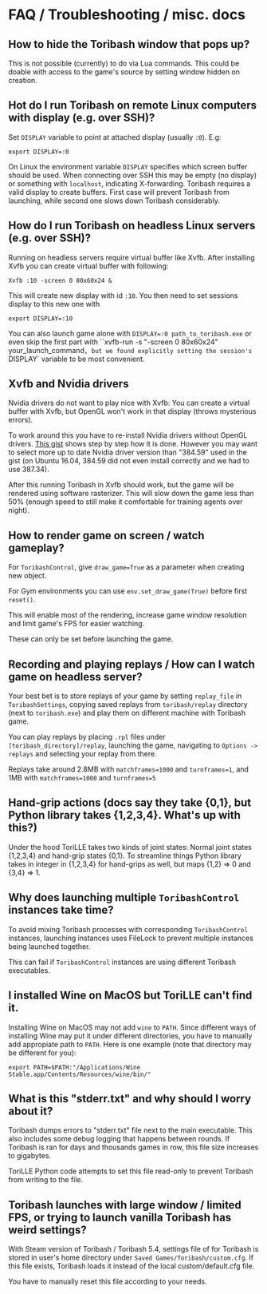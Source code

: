 # FAQ / Troubleshooting /  misc. docs

## How to hide the Toribash window that pops up?

This is not possible (currently) to do via Lua commands. This could be doable 
with access to the game's source by setting window hidden on creation.

## Hot do I run Toribash on remote Linux computers with display (e.g. over SSH)?

Set `DISPLAY` variable to point at attached display (usually `:0`). E.g:

`export DISPLAY=:0`

On Linux the environment variable `DISPLAY` specifies which screen buffer
should be used. When connecting over SSH this may be empty (no display) 
or something with `localhost`, indicating X-forwarding. Toribash
requires a valid display to create buffers. First case will prevent
Toribash from launching, while second one slows down Toribash considerably.

## How do I run Toribash on headless Linux servers (e.g. over SSH)?

Running on headless servers require virtual buffer like Xvfb.
After installing Xvfb you can create virtual buffer with following:

```
Xvfb :10 -screen 0 80x60x24 &
```

This will create new display with id `:10`. You then need to set sessions
display to this new one with 

```
export DISPLAY=:10
```

You can also launch game alone with `DISPLAY=:0 path_to_toribash.exe`
or even skip the first part with ``xvfb-run -s "-screen 0 80x60x24" your_launch_command`,
but we found explicitly setting the session's `DISPLAY` variable to be most convenient.

## Xvfb and Nvidia drivers

Nvidia drivers do not want to play nice with Xvfb: You can create a virtual buffer with
Xvfb, but OpenGL won't work in that display (throws mysterious errors).

To work around this you have to re-install Nvidia drivers without OpenGL drivers.
[This gist](https://gist.github.com/8enmann/931ec2a9dc45fde871d2139a7d1f2d78) shows step by step how it is done.
However you may want to select more up to date Nvidia driver version than "384.59" used in the gist 
(on Ubuntu 16.04, 384.59 did not even install correctly and we had to use 387.34).

After this running Toribash in Xvfb should work, but the game will be rendered using 
software rasterizer. This will slow down the game less than 50% (enough speed to still
make it comfortable for training agents over night). 

## How to render game on screen / watch gameplay?

For `ToribashControl`, give `draw_game=True` as a parameter when creating new object.

For Gym environments you can use `env.set_draw_game(True)` before first `reset()`.

This will enable most of the rendering, increase game window resolution and limit game's FPS
for easier watching.

These can only be set before launching the game.

## Recording and playing replays / How can I watch game on headless server? 

Your best bet is to store replays of your game by setting `replay_file` in `ToribashSettings`, copying saved
replays from `toribash/replay` directory (next to `toribash.exe`) and play them on different machine with Toribash game.

You can play replays by placing `.rpl` files under `[toribash_directory]/replay`, launching the game, navigating to 
`Options -> replays` and selecting your replay from there.

Replays take around 2.8MB with `matchframes=1000` and `turnframes=1`, and 1MB with `matchframes=1000` and `turnframes=5`

## Hand-grip actions (docs say they take {0,1}, but Python library takes {1,2,3,4}. What's up with this?)

Under the hood ToriLLE takes two kinds of joint states: Normal joint states {1,2,3,4} and hand-grip states {0,1}. 
To streamline things Python library takes in integer in {1,2,3,4} for hand-grips as well, but maps {1,2} => 0 and {3,4} => 1.

## Why does launching multiple `ToribashControl` instances take time?

To avoid mixing Toribash processes with corresponding `ToribashControl` instances, launching instances 
uses FileLock to prevent multiple instances being launched together.

This can fail if `ToribashControl` instances are using different Toribash executables.

## I installed Wine on MacOS but ToriLLE can't find it.

Installing Wine on MacOS may not add `wine` to `PATH`. Since different ways of installing
Wine may put it under different directories, you have to manually add appropiate path 
to `PATH`. Here is one example (note that directory may be different for you):

`export PATH=$PATH:"/Applications/Wine Stable.app/Contents/Resources/wine/bin/"`

## What is this "stderr.txt" and why should I worry about it?

Toribash dumps errors to "stderr.txt" file next to the main executable. This also includes some debug logging that 
happens between rounds. If Toribash is ran for days and thousands games in row, this file size increases to gigabytes.

ToriLLE Python code attempts to set this file read-only to prevent Toribash from writing to the file.

## Toribash launches with large window / limited FPS, or trying to launch vanilla Toribash has weird settings?

With Steam version of Toribash / Toribash 5.4, settings file of for Toribash is stored in user's home directory under
`Saved Games/Toribash/custom.cfg`. If this file exists, Toribash loads it instead of the local custom/default.cfg file.

You have to manually reset this file according to your needs.


